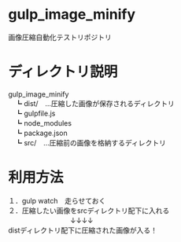 # gulp_image_minify
画像圧縮自動化テストリポジトリ

# ディレクトリ説明
gulp_image_minify  
　┗ dist/　…圧縮した画像が保存されるディレクトリ  
　┗ gulpfile.js  
　┗ node_modules  
　┗ package.json  
　┗ src/　…圧縮前の画像を格納するディレクトリ  

# 利用方法
１．gulp watch　走らせておく  
２．圧縮したい画像をsrcディレクトリ配下に入れる  
　　　　　　　　　↓↓↓↓  
distディレクトリ配下に圧縮された画像が入る！  
